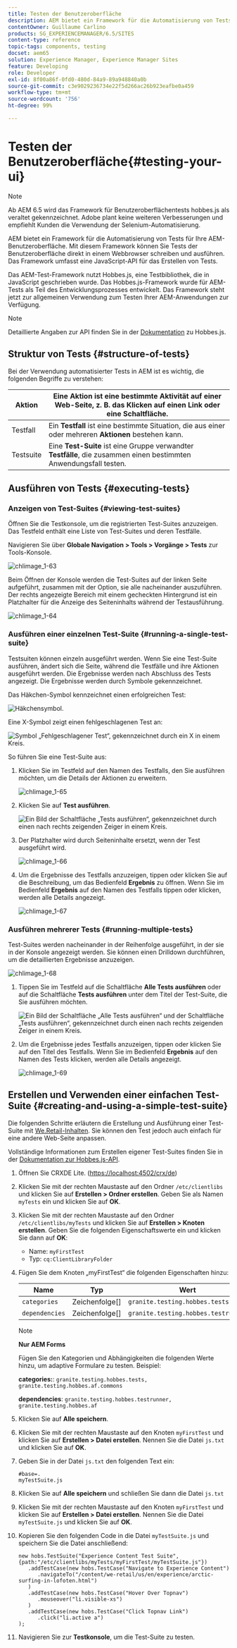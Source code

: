```yaml
---
title: Testen der Benutzeroberfläche
description: AEM bietet ein Framework für die Automatisierung von Tests für Ihre AEM-Benutzeroberfläche
contentOwner: Guillaume Carlino
products: SG_EXPERIENCEMANAGER/6.5/SITES
content-type: reference
topic-tags: components, testing
docset: aem65
solution: Experience Manager, Experience Manager Sites
feature: Developing
role: Developer
exl-id: 8f00a86f-0fd0-480d-84a9-89a948840a0b
source-git-commit: c3e9029236734e22f5d266ac26b923eafbe0a459
workflow-type: tm+mt
source-wordcount: '756'
ht-degree: 99%

---
```


# Testen der Benutzeroberfläche{#testing-your-ui}

>[!NOTE]
>
>Ab AEM 6.5 wird das Framework für Benutzeroberflächentests hobbes.js als veraltet gekennzeichnet. Adobe plant keine weiteren Verbesserungen und empfiehlt Kunden die Verwendung der Selenium-Automatisierung.
>

AEM bietet ein Framework für die Automatisierung von Tests für Ihre AEM-Benutzeroberfläche. Mit diesem Framework können Sie Tests der Benutzeroberfläche direkt in einem Webbrowser schreiben und ausführen. Das Framework umfasst eine JavaScript-API für das Erstellen von Tests.

Das AEM-Test-Framework nutzt Hobbes.js, eine Testbibliothek, die in JavaScript geschrieben wurde. Das Hobbes.js-Framework wurde für AEM-Tests als Teil des Entwicklungsprozesses entwickelt. Das Framework steht jetzt zur allgemeinen Verwendung zum Testen Ihrer AEM-Anwendungen zur Verfügung.

>[!NOTE]
>
>Detaillierte Angaben zur API finden Sie in der [Dokumentation](https://developer.adobe.com/experience-manager/reference-materials/6-5/test-api/index.html) zu Hobbes.js.

## Struktur von Tests {#structure-of-tests}

Bei der Verwendung automatisierter Tests in AEM ist es wichtig, die folgenden Begriffe zu verstehen:

| Aktion | Eine **Aktion** ist eine bestimmte Aktivität auf einer Web-Seite, z. B. das Klicken auf einen Link oder eine Schaltfläche. |
|---|---|
| Testfall | Ein **Testfall** ist eine bestimmte Situation, die aus einer oder mehreren **Aktionen** bestehen kann. |
| Testsuite | Eine **Test-Suite** ist eine Gruppe verwandter **Testfälle**, die zusammen einen bestimmten Anwendungsfall testen. |

## Ausführen von Tests {#executing-tests}

### Anzeigen von Test-Suites {#viewing-test-suites}

Öffnen Sie die Testkonsole, um die registrierten Test-Suites anzuzeigen. Das Testfeld enthält eine Liste von Test-Suites und deren Testfälle.

Navigieren Sie über **Globale Navigation > Tools > Vorgänge > Tests** zur Tools-Konsole.

![chlimage_1-63](assets/chlimage_1-63.png)

Beim Öffnen der Konsole werden die Test-Suites auf der linken Seite aufgeführt, zusammen mit der Option, sie alle nacheinander auszuführen. Der rechts angezeigte Bereich mit einem gecheckten Hintergrund ist ein Platzhalter für die Anzeige des Seiteninhalts während der Testausführung.

![chlimage_1-64](assets/chlimage_1-64.png)

### Ausführen einer einzelnen Test-Suite {#running-a-single-test-suite}

Testsuiten können einzeln ausgeführt werden. Wenn Sie eine Test-Suite ausführen, ändert sich die Seite, während die Testfälle und ihre Aktionen ausgeführt werden. Die Ergebnisse werden nach Abschluss des Tests angezeigt. Die Ergebnisse werden durch Symbole gekennzeichnet.

Das Häkchen-Symbol kennzeichnet einen erfolgreichen Test: 

![Häkchensymbol.](do-not-localize/chlimage_1-2.png)

Eine X-Symbol zeigt einen fehlgeschlagenen Test an:

![Symbol „Fehlgeschlagener Test“, gekennzeichnet durch ein X in einem Kreis.](do-not-localize/chlimage_1-3.png)

So führen Sie eine Test-Suite aus:

1. Klicken Sie im Testfeld auf den Namen des Testfalls, den Sie ausführen möchten, um die Details der Aktionen zu erweitern.

   ![chlimage_1-65](assets/chlimage_1-65.png)

1. Klicken Sie auf **Test ausführen**.

   ![Ein Bild der Schaltfläche „Tests ausführen“, gekennzeichnet durch einen nach rechts zeigenden Zeiger in einem Kreis.](do-not-localize/chlimage_1-4.png)

1. Der Platzhalter wird durch Seiteninhalte ersetzt, wenn der Test ausgeführt wird.

   ![chlimage_1-66](assets/chlimage_1-66.png)

1. Um die Ergebnisse des Testfalls anzuzeigen, tippen oder klicken Sie auf die Beschreibung, um das Bedienfeld **Ergebnis** zu öffnen. Wenn Sie im Bedienfeld **Ergebnis** auf den Namen des Testfalls tippen oder klicken, werden alle Details angezeigt.

   ![chlimage_1-67](assets/chlimage_1-67.png)

### Ausführen mehrerer Tests {#running-multiple-tests}

Test-Suites werden nacheinander in der Reihenfolge ausgeführt, in der sie in der Konsole angezeigt werden. Sie können einen Drilldown durchführen, um die detaillierten Ergebnisse anzuzeigen.

![chlimage_1-68](assets/chlimage_1-68.png)

1. Tippen Sie im Testfeld auf die Schaltfläche **Alle Tests ausführen** oder auf die Schaltfläche **Tests ausführen** unter dem Titel der Test-Suite, die Sie ausführen möchten.

   ![Ein Bild der Schaltfläche „Alle Tests ausführen“ und der Schaltfläche „Tests ausführen“, gekennzeichnet durch einen nach rechts zeigenden Zeiger in einem Kreis.](do-not-localize/chlimage_1-5.png)

1. Um die Ergebnisse jedes Testfalls anzuzeigen, tippen oder klicken Sie auf den Titel des Testfalls. Wenn Sie im Bedienfeld **Ergebnis** auf den Namen des Tests klicken, werden alle Details angezeigt.

   ![chlimage_1-69](assets/chlimage_1-69.png)

## Erstellen und Verwenden einer einfachen Test-Suite {#creating-and-using-a-simple-test-suite}

Die folgenden Schritte erläutern die Erstellung und Ausführung einer Test-Suite mit [We.Retail-Inhalten](/help/sites-developing/we-retail.md). Sie können den Test jedoch auch einfach für eine andere Web-Seite anpassen.

Vollständige Informationen zum Erstellen eigener Test-Suites finden Sie in der [Dokumentation zur Hobbes.js-API](https://developer.adobe.com/experience-manager/reference-materials/6-5/test-api/index.html).

1. Öffnen Sie CRXDE Lite. ([https://localhost:4502/crx/de](https://localhost:4502/crx/de))
1. Klicken Sie mit der rechten Maustaste auf den Ordner `/etc/clientlibs` und klicken Sie auf **Erstellen > Ordner erstellen**. Geben Sie als Namen `myTests` ein und klicken Sie auf **OK**.
1. Klicken Sie mit der rechten Maustaste auf den Ordner `/etc/clientlibs/myTests` und klicken Sie auf **Erstellen > Knoten erstellen**. Geben Sie die folgenden Eigenschaftswerte ein und klicken Sie dann auf **OK**:

   * Name: `myFirstTest`
   * Typ: `cq:ClientLibraryFolder`

1. Fügen Sie dem Knoten „myFirstTest“ die folgenden Eigenschaften hinzu:

   | Name | Typ | Wert |
   |---|---|---|
   | `categories` | Zeichenfolge[] | `granite.testing.hobbes.tests` |
   | `dependencies` | Zeichenfolge[] | `granite.testing.hobbes.testrunner` |

   >[!NOTE]
   >
   >**Nur AEM Forms**
   >
   >
   >Fügen Sie den Kategorien und Abhängigkeiten die folgenden Werte hinzu, um adaptive Formulare zu testen. Beispiel:
   >
   >
   >**categories:**: `granite.testing.hobbes.tests, granite.testing.hobbes.af.commons`
   >
   >
   >**dependencies**: `granite.testing.hobbes.testrunner, granite.testing.hobbes.af`

1. Klicken Sie auf **Alle speichern**.
1. Klicken Sie mit der rechten Maustaste auf den Knoten `myFirstTest` und klicken Sie auf **Erstellen > Datei erstellen**. Nennen Sie die Datei `js.txt` und klicken Sie auf **OK**.
1. Geben Sie in der Datei `js.txt` den folgenden Text ein:

   ```
   #base=.
   myTestSuite.js
   ```

1. Klicken Sie auf **Alle speichern** und schließen Sie dann die Datei `js.txt`
1. Klicken Sie mit der rechten Maustaste auf den Knoten `myFirstTest` und klicken Sie auf **Erstellen > Datei erstellen**. Nennen Sie die Datei `myTestSuite.js` und klicken Sie auf **OK**.
1. Kopieren Sie den folgenden Code in die Datei `myTestSuite.js` und speichern Sie die Datei anschließend:

   ```
   new hobs.TestSuite("Experience Content Test Suite", {path:"/etc/clientlibs/myTests/myFirstTest/myTestSuite.js"})
      .addTestCase(new hobs.TestCase("Navigate to Experience Content")
         .navigateTo("/content/we-retail/us/en/experience/arctic-surfing-in-lofoten.html")
      )
      .addTestCase(new hobs.TestCase("Hover Over Topnav")
         .mouseover("li.visible-xs")
      )
      .addTestCase(new hobs.TestCase("Click Topnav Link")
         .click("li.active a")
   );
   ```

1. Navigieren Sie zur **Testkonsole**, um die Test-Suite zu testen.
